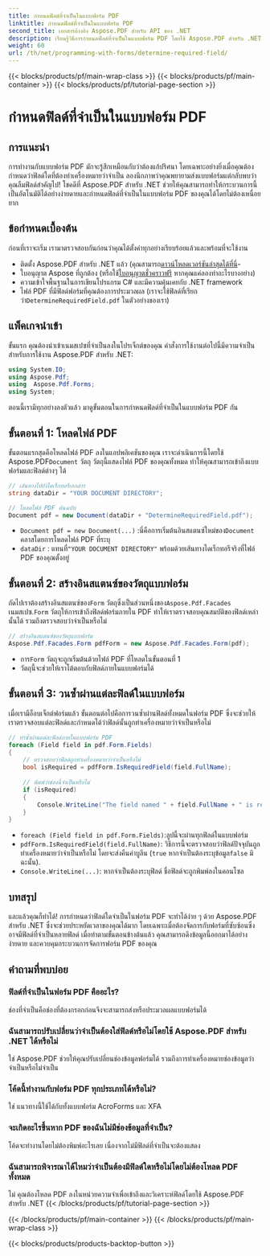```yaml
---
title: กำหนดฟิลด์ที่จำเป็นในแบบฟอร์ม PDF
linktitle: กำหนดฟิลด์ที่จำเป็นในแบบฟอร์ม PDF
second_title: เอกสารอ้างอิง Aspose.PDF สำหรับ API ของ .NET
description: เรียนรู้วิธีการกำหนดฟิลด์ที่จำเป็นในแบบฟอร์ม PDF โดยใช้ Aspose.PDF สำหรับ .NET คำแนะนำทีละขั้นตอนของเราช่วยลดความซับซ้อนในการจัดการแบบฟอร์มและปรับปรุงเวิร์กโฟลว์การทำงานอัตโนมัติของ PDF ของคุณ
weight: 60
url: /th/net/programming-with-forms/determine-required-field/
---
```


{{< blocks/products/pf/main-wrap-class >}}
{{< blocks/products/pf/main-container >}}
{{< blocks/products/pf/tutorial-page-section >}}

# กำหนดฟิลด์ที่จำเป็นในแบบฟอร์ม PDF

## การแนะนำ

การทำงานกับแบบฟอร์ม PDF มักจะรู้สึกเหมือนกับว่าต้องแก้ปริศนา โดยเฉพาะอย่างยิ่งเมื่อคุณต้องกำหนดว่าฟิลด์ใดที่ต้องทำเครื่องหมายว่าจำเป็น ลองนึกภาพว่าคุณพยายามส่งแบบฟอร์มแต่กลับพบว่าคุณลืมฟิลด์สำคัญไป! โชคดีที่ Aspose.PDF สำหรับ .NET ช่วยให้คุณสามารถทำให้กระบวนการนี้เป็นอัตโนมัติได้อย่างง่ายดายและกำหนดฟิลด์ที่จำเป็นในแบบฟอร์ม PDF ของคุณได้โดยไม่ต้องเหนื่อยยาก 

## ข้อกำหนดเบื้องต้น

ก่อนที่เราจะเริ่ม เรามาตรวจสอบกันก่อนว่าคุณได้ตั้งค่าทุกอย่างเรียบร้อยแล้วและพร้อมที่จะใช้งาน

-  ติดตั้ง Aspose.PDF สำหรับ .NET แล้ว (คุณสามารถ[ดาวน์โหลดเวอร์ชันล่าสุดได้ที่นี่](https://releases.aspose.com/pdf/net/)-
-  ใบอนุญาต Aspose ที่ถูกต้อง (หรือใช้[ใบอนุญาตชั่วคราวฟรี](https://purchase.aspose.com/temporary-license/) หากคุณแค่ลองทำอะไรบางอย่าง)
- ความเข้าใจพื้นฐานในการเขียนโปรแกรม C# และมีความคุ้นเคยกับ .NET framework
-  ไฟล์ PDF ที่มีฟิลด์ฟอร์มที่คุณต้องการประมวลผล (เราจะใช้ฟิลด์ที่เรียกว่า`DetermineRequiredField.pdf` ในตัวอย่างของเรา)

## แพ็คเกจนำเข้า

ขั้นแรก คุณต้องนำเข้าเนมสเปซที่จำเป็นลงในโปรเจ็กต์ของคุณ คำสั่งการใช้งานต่อไปนี้มีความจำเป็นสำหรับการใช้งาน Aspose.PDF สำหรับ .NET:

```csharp
using System.IO;
using Aspose.Pdf;
using  Aspose.Pdf.Forms;
using System;
```

ตอนนี้เรามีทุกอย่างลงตัวแล้ว มาดูขั้นตอนในการกำหนดฟิลด์ที่จำเป็นในแบบฟอร์ม PDF กัน

## ขั้นตอนที่ 1: โหลดไฟล์ PDF

 ขั้นตอนแรกสุดคือโหลดไฟล์ PDF ลงในแอปพลิเคชันของคุณ เราจะดำเนินการนี้โดยใช้ Aspose.PDF`Document` วัตถุ วัตถุนี้แสดงไฟล์ PDF ของคุณทั้งหมด ทำให้คุณสามารถเข้าถึงแบบฟอร์มและฟิลด์ต่างๆ ได้

```csharp
// เส้นทางไปยังไดเร็กทอรีเอกสาร
string dataDir = "YOUR DOCUMENT DIRECTORY";

// โหลดไฟล์ PDF ต้นฉบับ
Document pdf = new Document(dataDir + "DetermineRequiredField.pdf");
```

- `Document pdf = new Document(...)` :นี่คือการเริ่มต้นอินสแตนซ์ใหม่ของ`Document` คลาสโดยการโหลดไฟล์ PDF ที่ระบุ
- `dataDir` : แทนที่`"YOUR DOCUMENT DIRECTORY"` พร้อมด้วยเส้นทางไดเร็กทอรีจริงที่ไฟล์ PDF ของคุณตั้งอยู่

## ขั้นตอนที่ 2: สร้างอินสแตนซ์ของวัตถุแบบฟอร์ม

 ถัดไปเราต้องสร้างอินสแตนซ์ของ`Form` วัตถุซึ่งเป็นส่วนหนึ่งของ`Aspose.Pdf.Facades` เนมสเปซ.`Form` วัตถุให้การเข้าถึงฟิลด์ฟอร์มภายใน PDF ทำให้เราตรวจสอบคุณสมบัติของฟิลด์เหล่านั้นได้ รวมถึงตรวจสอบว่าจำเป็นหรือไม่

```csharp
// สร้างอินสแตนซ์ของวัตถุแบบฟอร์ม
Aspose.Pdf.Facades.Form pdfForm = new Aspose.Pdf.Facades.Form(pdf);
```

-  การ`Form` วัตถุจะถูกเริ่มต้นด้วยไฟล์ PDF ที่โหลดในขั้นตอนที่ 1
- วัตถุนี้จะช่วยให้เราโต้ตอบกับฟิลด์ภายในแบบฟอร์มได้

## ขั้นตอนที่ 3: วนซ้ำผ่านแต่ละฟิลด์ในแบบฟอร์ม

เมื่อเรามีอ็อบเจ็กต์ฟอร์มแล้ว ขั้นตอนต่อไปคือการวนซ้ำผ่านฟิลด์ทั้งหมดในฟอร์ม PDF ซึ่งจะช่วยให้เราตรวจสอบแต่ละฟิลด์และกำหนดได้ว่าฟิลด์นั้นถูกทำเครื่องหมายว่าจำเป็นหรือไม่

```csharp
// ทำซ้ำผ่านแต่ละฟิลด์ภายในแบบฟอร์ม PDF
foreach (Field field in pdf.Form.Fields)
{
    // ตรวจสอบว่าฟิลด์ถูกทำเครื่องหมายว่าจำเป็นหรือไม่
    bool isRequired = pdfForm.IsRequiredField(field.FullName);
    
    // พิมพ์ว่าช่องนี้จำเป็นหรือไม่
    if (isRequired)
    {
        Console.WriteLine("The field named " + field.FullName + " is required");
    }
}
```

- `foreach (Field field in pdf.Form.Fields)`:ลูปนี้จะผ่านทุกฟิลด์ในแบบฟอร์ม
- `pdfForm.IsRequiredField(field.FullName)`: วิธีการนี้จะตรวจสอบว่าฟิลด์ปัจจุบันถูกทำเครื่องหมายว่าจำเป็นหรือไม่ โดยจะส่งคืนค่าบูลีน (`true` หากจำเป็นต้องระบุข้อมูล`false` มิฉะนั้น).
- `Console.WriteLine(...)`: หากจำเป็นต้องระบุฟิลด์ ชื่อฟิลด์จะถูกพิมพ์ลงในคอนโซล

## บทสรุป

และแล้วคุณก็ทำได้! การกำหนดว่าฟิลด์ใดจำเป็นในฟอร์ม PDF จะทำได้ง่าย ๆ ด้วย Aspose.PDF สำหรับ .NET ซึ่งจะช่วยประหยัดเวลาของคุณได้มาก โดยเฉพาะเมื่อต้องจัดการกับฟอร์มที่ซับซ้อนซึ่งอาจมีฟิลด์ที่จำเป็นหลายฟิลด์ เมื่อทำตามขั้นตอนข้างต้นแล้ว คุณสามารถดึงข้อมูลนี้ออกมาได้อย่างง่ายดาย และควบคุมกระบวนการจัดการฟอร์ม PDF ของคุณ

## คำถามที่พบบ่อย

### ฟิลด์ที่จำเป็นในฟอร์ม PDF คืออะไร?
ช่องที่จำเป็นคือช่องที่ต้องกรอกก่อนจึงจะสามารถส่งหรือประมวลผลแบบฟอร์มได้

### ฉันสามารถปรับเปลี่ยนว่าจำเป็นต้องใส่ฟิลด์หรือไม่โดยใช้ Aspose.PDF สำหรับ .NET ได้หรือไม่
ใช่ Aspose.PDF ช่วยให้คุณปรับเปลี่ยนช่องข้อมูลฟอร์มได้ รวมถึงการทำเครื่องหมายช่องข้อมูลว่าจำเป็นหรือไม่จำเป็น

### โค้ดนี้ทำงานกับฟอร์ม PDF ทุกประเภทได้หรือไม่?
ใช่ แนวทางนี้ใช้ได้กับทั้งแบบฟอร์ม AcroForms และ XFA

### จะเกิดอะไรขึ้นหาก PDF ของฉันไม่มีช่องข้อมูลที่จำเป็น?
โค้ดจะทำงานโดยไม่ต้องพิมพ์อะไรเลย เนื่องจากไม่มีฟิลด์ที่จำเป็นจะต้องแสดง

### ฉันสามารถพิจารณาได้ไหมว่าจำเป็นต้องมีฟิลด์ใดหรือไม่โดยไม่ต้องโหลด PDF ทั้งหมด
ไม่ คุณต้องโหลด PDF ลงในหน่วยความจำเพื่อเข้าถึงและวิเคราะห์ฟิลด์โดยใช้ Aspose.PDF สำหรับ .NET
{{< /blocks/products/pf/tutorial-page-section >}}

{{< /blocks/products/pf/main-container >}}
{{< /blocks/products/pf/main-wrap-class >}}

{{< blocks/products/products-backtop-button >}}
